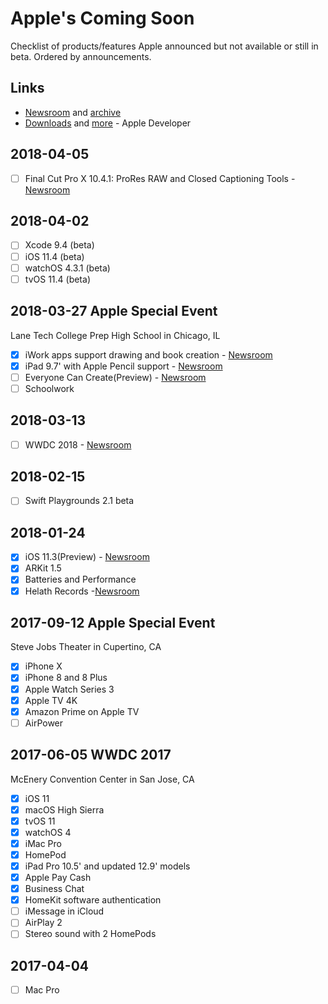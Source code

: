 # Apple's Coming Soon
Checklist of products/features Apple announced but not available or still in beta. Ordered by announcements.

## Links
- [Newsroom](https://www.apple.com/newsroom/) and [archive](https://www.apple.com/newsroom/archive/)
- [Downloads](https://developer.apple.com/download/) and [more](https://developer.apple.com/download/more/) - Apple Developer

## 2018-04-05
- [ ] Final Cut Pro X 10.4.1: ProRes RAW and Closed Captioning Tools - [Newsroom](https://www.apple.com/newsroom/2018/04/final-cut-pro-x-update-introduces-prores-raw-and-advanced-closed-captioning/)

## 2018-04-02
- [ ] Xcode 9.4 (beta)
- [ ] iOS 11.4 (beta)
- [ ] watchOS 4.3.1 (beta)
- [ ] tvOS 11.4 (beta)

## 2018-03-27 Apple Special Event
Lane Tech College Prep High School in Chicago, IL
- [x] iWork apps support drawing and book creation - [Newsroom](https://www.apple.com/newsroom/2018/03/iwork-update-brings-drawing-book-creation-and-more-to-pages-numbers-and-keynote/)
- [x] iPad 9.7' with Apple Pencil support - [Newsroom](https://www.apple.com/newsroom/2018/03/apple-introduces-new-9-7-inch-ipad-with-apple-pencil-support/)
- [ ] Everyone Can Create(Preview) - [Newsroom](https://www.apple.com/newsroom/2018/03/apple-unveils-everyone-can-create-curriculum-to-spark-student-creativity/)
- [ ] Schoolwork

## 2018-03-13
- [ ] WWDC 2018 - [Newsroom](https://www.apple.com/newsroom/2018/03/apples-worldwide-developers-conference-kicks-off-june-4-in-san-jose/)

## 2018-02-15
- [ ] Swift Playgrounds 2.1 beta

## 2018-01-24
- [x] iOS 11.3(Preview) - [Newsroom](https://www.apple.com/newsroom/2018/01/apple-previews-ios-11-3/)
- [x] ARKit 1.5
- [x] Batteries and Performance
- [x] Helath Records -[Newsroom](https://www.apple.com/newsroom/2018/01/apple-announces-effortless-solution-bringing-health-records-to-iPhone/)

## 2017-09-12 Apple Special Event
Steve Jobs Theater in Cupertino, CA
- [x] iPhone X
- [x] iPhone 8 and 8 Plus
- [x] Apple Watch Series 3
- [x] Apple TV 4K
- [x] Amazon Prime on Apple TV
- [ ] AirPower

## 2017-06-05 WWDC 2017
McEnery Convention Center in San Jose, CA
- [x] iOS 11
- [x] macOS High Sierra
- [x] tvOS 11
- [x] watchOS 4
- [x] iMac Pro
- [x] HomePod
- [x] iPad Pro 10.5' and updated 12.9' models
- [x] Apple Pay Cash
- [x] Business Chat
- [x] HomeKit software authentication
- [ ] iMessage in iCloud
- [ ] AirPlay 2
- [ ] Stereo sound with 2 HomePods

## 2017-04-04
- [ ] Mac Pro

